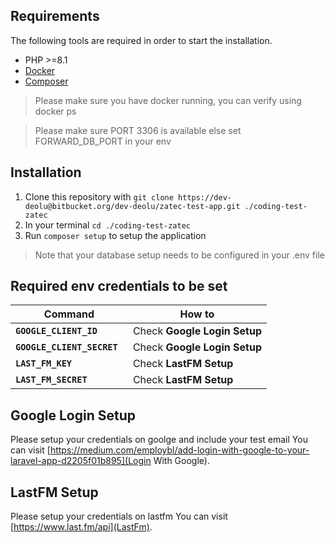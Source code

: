 
## Requirements

The following tools are required in order to start the installation.

- PHP >=8.1
- [Docker](https://www.docker.com/)
- [Composer](https://getcomposer.org/download/)

> Please make sure you have docker running, you can verify using docker ps

> Please make sure PORT 3306 is available else set FORWARD_DB_PORT in your env

## Installation
1. Clone this repository with `git clone https://dev-deolu@bitbucket.org/dev-deolu/zatec-test-app.git ./coding-test-zatec`
2. In your terminal `cd ./coding-test-zatec`
3. Run `composer setup` to setup the application
> Note that your database setup needs to be configured in your .env file

## Required env credentials to be set

Command | How to
--- | ---
**`GOOGLE_CLIENT_ID `** | Check **Google Login Setup**
**`GOOGLE_CLIENT_SECRET `** | Check **Google Login Setup**
**`LAST_FM_KEY `** | Check **LastFM Setup**
**`LAST_FM_SECRET `** | Check **LastFM Setup**

## Google Login Setup
Please setup your credentials on goolge and include your test email
You can visit [https://medium.com/employbl/add-login-with-google-to-your-laravel-app-d2205f01b895](Login With Google).

## LastFM Setup
Please setup your credentials on lastfm 
You can visit [https://www.last.fm/api](LastFm).



